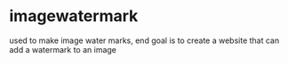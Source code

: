 # imagewatermark
used to make image water marks, end goal is to create a website that can add a watermark to an image
